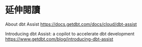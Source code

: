 # 延伸閱讀

About dbt Assist
https://docs.getdbt.com/docs/cloud/dbt-assist

Introducing dbt Assist: a copilot to accelerate dbt development
https://www.getdbt.com/blog/introducing-dbt-assist
